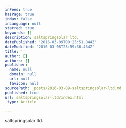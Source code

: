 ```yaml
---
inFeed: true
hasPage: true
inNav: false
inLanguage: null
starred: true
keywords: []
description: saltspringsolar ltd.
datePublished: '2016-03-09T00:25:51.844Z'
dateModified: '2016-03-08T23:59:36.434Z'
title: ''
author: []
authors: []
publisher:
  name: null
  domain: null
  url: null
  favicon: null
sourcePath: _posts/2016-03-09-saltspringsolar-ltd.md
published: true
url: saltspringsolar-ltd/index.html
_type: Article

---
```

saltspringsolar ltd.